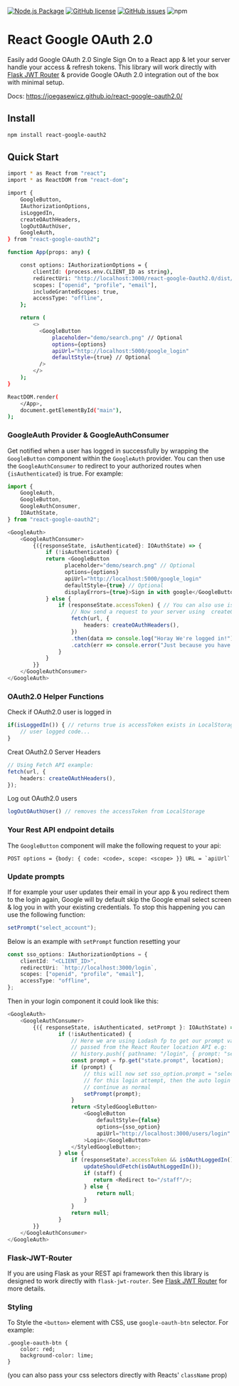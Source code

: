 [![Node.js Package](https://github.com/joegasewicz/react-google-oauth2.0/actions/workflows/main.yml/badge.svg)](https://github.com/joegasewicz/react-google-oauth2.0/actions/workflows/main.yml)
[![GitHub license](https://img.shields.io/github/license/joegasewicz/react-google-oauth2.0)](https://github.com/joegasewicz/react-google-oauth2.0/blob/main/LICENSE)
[![GitHub issues](https://img.shields.io/github/issues/joegasewicz/react-google-oauth2.0)](https://github.com/joegasewicz/react-google-oauth2.0/issues)
![npm](https://img.shields.io/npm/v/react-google-oauth2)

# React Google OAuth 2.0
Easily add Google OAuth 2.0 Single Sign On to a React app & let your server handle your access & refresh tokens.
This library will work directly with [Flask JWT Router](https://github.com/joegasewicz/flask-jwt-router) & provide
Google OAuth 2.0 integration out of the box with minimal setup.

Docs: https://joegasewicz.github.io/react-google-oauth2.0/

## Install
```bash
npm install react-google-oauth2
```


## Quick Start
```bash
import * as React from "react";
import * as ReactDOM from "react-dom";

import {
    GoogleButton,
    IAuthorizationOptions,
    isLoggedIn,
    createOAuthHeaders,
    logOutOAuthUser,
    GoogleAuth,
} from "react-google-oauth2";

function App(props: any) {

    const options: IAuthorizationOptions = {
        clientId: (process.env.CLIENT_ID as string),
        redirectUri: "http://localhost:3000/react-google-Oauth2.0/dist/index.html",
        scopes: ["openid", "profile", "email"],
        includeGrantedScopes: true,
        accessType: "offline",
    };

    return (
        <>
          <GoogleButton
              placeholder="demo/search.png" // Optional
              options={options}
              apiUrl="http://localhost:5000/google_login"
              defaultStyle={true} // Optional
          />
        </>
    );
}

ReactDOM.render(
    </App>,
    document.getElementById("main"),
);
```
### GoogleAuth Provider & GoogleAuthConsumer
Get notified when a user has logged in successfully by wrapping the
`GoogleButton` component within the `GoogleAuth` provider.
You can then use the `GoogleAuthConsumer` to redirect to your authorized routes
when `{isAuthenticated}` is true.
For example:
```typescript jsx
import {
    GoogleAuth,
    GoogleButton,
    GoogleAuthConsumer,
    IOAuthState,
} from "react-google-oauth2";

<GoogleAuth>
    <GoogleAuthConsumer>
        {({responseState, isAuthenticated}: IOAuthState) => {
            if (!isAuthenticated) {
            return <GoogleButton
                  placeholder="demo/search.png" // Optional
                  options={options}
                  apiUrl="http://localhost:5000/google_login"
                  defaultStyle={true} // Optional
                  displayErrors={true}>Sign in with google</GoogleButton>;
            } else {
                if (responseState.accessToken) { // You can also use isOAuthLoggedIn()
                    // Now send a request to your server using  createOAuthHeaders() function
                    fetch(url, {
                        headers: createOAuthHeaders(),
                    })
                    .then(data => console.log("Horay We're logged in!"))
                    .catch(err => console.error("Just because you have a gmail account doesn't mean you have access!"))
                }
            }
        }}
    </GoogleAuthConsumer>
</GoogleAuth>

```
### OAuth2.0 Helper Functions
Check if OAuth2.0 user is logged in
```typescript jsx
if(isLoggedIn()) { // returns true is accessToken exists in LocalStorage
    // user logged code...
}
```
Creat OAuth2.0 Server Headers
```typescript jsx
// Using Fetch API example:
fetch(url, {
    headers: createOAuthHeaders(),
});
```
Log out OAuth2.0 users
```typescript jsx
logOutOAuthUser() // removes the accessToken from LocalStorage
```

### Your Rest API endpoint details
The `GoogleButton` component will make the following request to your api:
```
POST options = {body: { code: <code>, scope: <scope> }} URL = `apiUrl`
```

### Update prompts
If for example your user updates their email in your app & you redirect them
to the login again, Google will by default skip the Google email select screen
& log you in with your existing credentials. To stop this happening you can use the following function:

```typescript
setPrompt("select_account");
```

Below is an example with `setPrompt` function resetting your 
```typescript
const sso_options: IAuthorizationOptions = {
    clientId: "<CLIENT_ID>",
    redirectUri: `http://localhost:3000/login`,
    scopes: ["openid", "profile", "email"],
    accessType: "offline",
};
```
Then in your login component it could look like this:
```typescript
<GoogleAuth>
    <GoogleAuthConsumer>
        {({ responseState, isAuthenticated, setPrompt }: IOAuthState) => {
                if (!isAuthenticated) {
                    // Here we are using Lodash fp to get our prompt value
                    // passed from the React Router location API e.g:
                    // history.push({ pathname: "/login", { prompt: "select_account" });
                    const prompt = fp.get("state.prompt", location);
                    if (prompt) {
                        // this will now set sso_option.prompt = "select_account"
                        // for this login attempt, then the auto login flow will
                        // continue as normal
                        setPrompt(prompt);
                    }
                    return <StyledGoogleButton>
                        <GoogleButton
                            defaultStyle={false}
                            options={sso_option}
                            apiUrl="http://localhost:3000/users/login"
                        >Login</GoogleButton>
                    </StyledGoogleButton>;
                } else {
                    if (responseState?.accessToken && isOAuthLoggedIn()) {
                        updateShouldFetch(isOAuthLoggedIn());
                        if (staff) {
                           return <Redirect to="/staff"/>;
                        } else {
                            return null;
                        }
                    }
                    return null;
                }
        }}
    </GoogleAuthConsumer>
</GoogleAuth>
```

### Flask-JWT-Router
If you are using Flask as your REST api framework then this library is designed to work
directly with `flask-jwt-router`. See [Flask JWT Router](https://github.com/joegasewicz/flask-jwt-router)
for more details.


### Styling
To Style the `<button>` element with CSS, use `google-oauth-btn` selector. For example:
```
.google-oauth-btn {
    color: red;
    background-color: lime;
}
```
(you can also pass your css selectors directly with Reacts' `className` prop)
